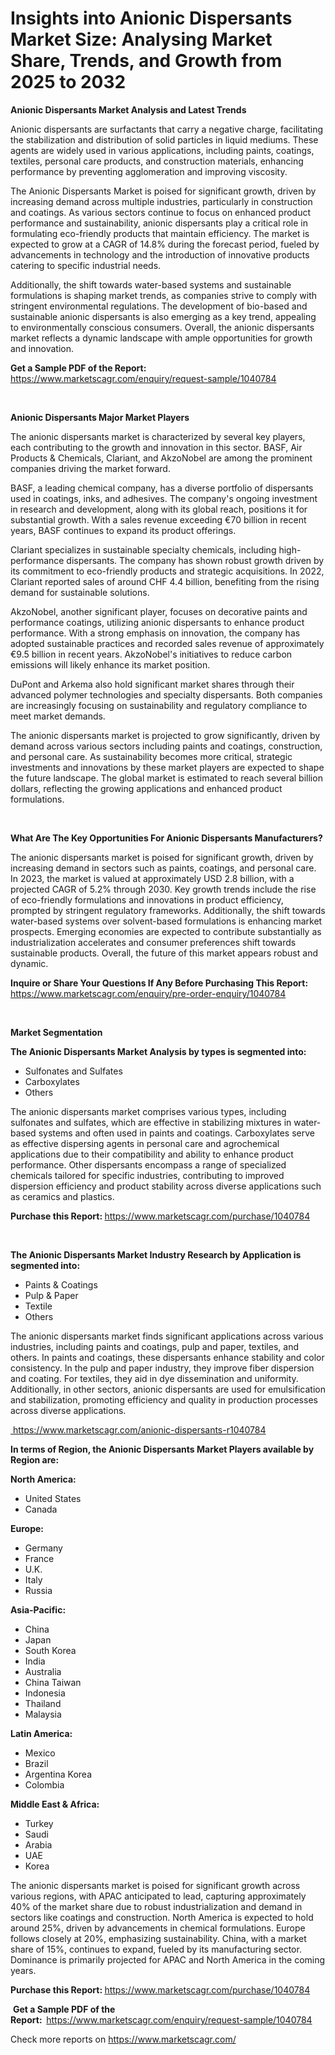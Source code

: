 <p><h1>Insights into Anionic Dispersants Market Size: Analysing Market Share, Trends, and Growth from 2025 to 2032</h1></p><p><strong>Anionic Dispersants Market Analysis and Latest Trends</strong></p>
<p><p>Anionic dispersants are surfactants that carry a negative charge, facilitating the stabilization and distribution of solid particles in liquid mediums. These agents are widely used in various applications, including paints, coatings, textiles, personal care products, and construction materials, enhancing performance by preventing agglomeration and improving viscosity.</p><p>The Anionic Dispersants Market is poised for significant growth, driven by increasing demand across multiple industries, particularly in construction and coatings. As various sectors continue to focus on enhanced product performance and sustainability, anionic dispersants play a critical role in formulating eco-friendly products that maintain efficiency. The market is expected to grow at a CAGR of 14.8% during the forecast period, fueled by advancements in technology and the introduction of innovative products catering to specific industrial needs.</p><p>Additionally, the shift towards water-based systems and sustainable formulations is shaping market trends, as companies strive to comply with stringent environmental regulations. The development of bio-based and sustainable anionic dispersants is also emerging as a key trend, appealing to environmentally conscious consumers. Overall, the anionic dispersants market reflects a dynamic landscape with ample opportunities for growth and innovation.</p></p>
<p><strong>Get a Sample PDF of the Report:&nbsp;</strong> <a href="https://www.marketscagr.com/enquiry/request-sample/1040784?utm_campaign=2180&utm_medium=2&utm_source=Github&utm_content=ia&utm_term=30012025&utm_id=anionic-dispersants">https://www.marketscagr.com/enquiry/request-sample/1040784</a></p>
<p>&nbsp;</p>
<p><strong>Anionic Dispersants Major Market Players</strong></p>
<p><p>The anionic dispersants market is characterized by several key players, each contributing to the growth and innovation in this sector. BASF, Air Products & Chemicals, Clariant, and AkzoNobel are among the prominent companies driving the market forward.</p><p>BASF, a leading chemical company, has a diverse portfolio of dispersants used in coatings, inks, and adhesives. The company's ongoing investment in research and development, along with its global reach, positions it for substantial growth. With a sales revenue exceeding €70 billion in recent years, BASF continues to expand its product offerings.</p><p>Clariant specializes in sustainable specialty chemicals, including high-performance dispersants. The company has shown robust growth driven by its commitment to eco-friendly products and strategic acquisitions. In 2022, Clariant reported sales of around CHF 4.4 billion, benefiting from the rising demand for sustainable solutions.</p><p>AkzoNobel, another significant player, focuses on decorative paints and performance coatings, utilizing anionic dispersants to enhance product performance. With a strong emphasis on innovation, the company has adopted sustainable practices and recorded sales revenue of approximately €9.5 billion in recent years. AkzoNobel's initiatives to reduce carbon emissions will likely enhance its market position.</p><p>DuPont and Arkema also hold significant market shares through their advanced polymer technologies and specialty dispersants. Both companies are increasingly focusing on sustainability and regulatory compliance to meet market demands.</p><p>The anionic dispersants market is projected to grow significantly, driven by demand across various sectors including paints and coatings, construction, and personal care. As sustainability becomes more critical, strategic investments and innovations by these market players are expected to shape the future landscape. The global market is estimated to reach several billion dollars, reflecting the growing applications and enhanced product formulations.</p></p>
<p>&nbsp;</p>
<p><strong>What Are The Key Opportunities For Anionic Dispersants Manufacturers?</strong></p>
<p><p>The anionic dispersants market is poised for significant growth, driven by increasing demand in sectors such as paints, coatings, and personal care. In 2023, the market is valued at approximately USD 2.8 billion, with a projected CAGR of 5.2% through 2030. Key growth trends include the rise of eco-friendly formulations and innovations in product efficiency, prompted by stringent regulatory frameworks. Additionally, the shift towards water-based systems over solvent-based formulations is enhancing market prospects. Emerging economies are expected to contribute substantially as industrialization accelerates and consumer preferences shift towards sustainable products. Overall, the future of this market appears robust and dynamic.</p></p>
<p><strong>Inquire or Share Your Questions If Any Before Purchasing This Report:</strong> <a href="https://www.marketscagr.com/enquiry/pre-order-enquiry/1040784?utm_campaign=2180&utm_medium=2&utm_source=Github&utm_content=ia&utm_term=30012025&utm_id=anionic-dispersants">https://www.marketscagr.com/enquiry/pre-order-enquiry/1040784</a></p>
<p>&nbsp;</p>
<p><strong>Market Segmentation</strong></p>
<p><strong>The Anionic Dispersants Market Analysis by types is segmented into:</strong></p>
<p><ul><li>Sulfonates and Sulfates</li><li>Carboxylates</li><li>Others</li></ul></p>
<p><p>The anionic dispersants market comprises various types, including sulfonates and sulfates, which are effective in stabilizing mixtures in water-based systems and often used in paints and coatings. Carboxylates serve as effective dispersing agents in personal care and agrochemical applications due to their compatibility and ability to enhance product performance. Other dispersants encompass a range of specialized chemicals tailored for specific industries, contributing to improved dispersion efficiency and product stability across diverse applications such as ceramics and plastics.</p></p>
<p><strong>Purchase this Report:&nbsp;</strong><a href="https://www.marketscagr.com/purchase/1040784?utm_campaign=2180&utm_medium=2&utm_source=Github&utm_content=ia&utm_term=30012025&utm_id=anionic-dispersants">https://www.marketscagr.com/purchase/1040784</a></p>
<p>&nbsp;</p>
<p><strong>The Anionic Dispersants Market Industry Research by Application is segmented into:</strong></p>
<p><ul><li>Paints & Coatings</li><li>Pulp & Paper</li><li>Textile</li><li>Others</li></ul></p>
<p><p>The anionic dispersants market finds significant applications across various industries, including paints and coatings, pulp and paper, textiles, and others. In paints and coatings, these dispersants enhance stability and color consistency. In the pulp and paper industry, they improve fiber dispersion and coating. For textiles, they aid in dye dissemination and uniformity. Additionally, in other sectors, anionic dispersants are used for emulsification and stabilization, promoting efficiency and quality in production processes across diverse applications.</p></p>
<p><a href="https://www.marketscagr.com/anionic-dispersants-r1040784?utm_campaign=2180&utm_medium=2&utm_source=Github&utm_content=ia&utm_term=30012025&utm_id=anionic-dispersants">&nbsp;https://www.marketscagr.com/anionic-dispersants-r1040784</a></p>
<p><strong>In terms of Region, the Anionic Dispersants Market Players available by Region are:</strong></p>
<p>
    <p> <strong> North America: </strong>
        <ul>
            <li>United States</li>
            <li>Canada</li>
        </ul>
        </p> 
    <p> <strong> Europe: </strong>
        <ul>
            <li>Germany</li>
            <li>France</li>
            <li>U.K.</li>
            <li>Italy</li>
            <li>Russia</li>
        </ul>
        </p> 
    <p> <strong> Asia-Pacific: </strong>
        <ul>
            <li>China</li>
            <li>Japan</li>
            <li>South Korea</li>
            <li>India</li>
            <li>Australia</li>
            <li>China Taiwan</li>
            <li>Indonesia</li>
            <li>Thailand</li>
            <li>Malaysia</li>
        </ul>
        </p> 
    <p> <strong> Latin America: </strong>
        <ul>
            <li>Mexico</li>
            <li>Brazil</li>
            <li>Argentina Korea</li>
            <li>Colombia</li>
        </ul>
        </p> 
    <p> <strong> Middle East & Africa: </strong>
        <ul>
            <li>Turkey</li>
            <li>Saudi</li>
            <li>Arabia</li>
            <li>UAE</li>
            <li>Korea</li>
        </ul>
    </p>
    </p>
<p><p>The anionic dispersants market is poised for significant growth across various regions, with APAC anticipated to lead, capturing approximately 40% of the market share due to robust industrialization and demand in sectors like coatings and construction. North America is expected to hold around 25%, driven by advancements in chemical formulations. Europe follows closely at 20%, emphasizing sustainability. China, with a market share of 15%, continues to expand, fueled by its manufacturing sector. Dominance is primarily projected for APAC and North America in the coming years.</p></p>
<p><strong>Purchase this Report: </strong><a href="https://www.marketscagr.com/purchase/1040784?utm_campaign=2180&utm_medium=2&utm_source=Github&utm_content=ia&utm_term=30012025&utm_id=anionic-dispersants">https://www.marketscagr.com/purchase/1040784</a></p>
<p>&nbsp;<strong>Get a Sample PDF of the Report:&nbsp;&nbsp;</strong><a href="https://www.marketscagr.com/enquiry/request-sample/1040784?utm_campaign=2180&utm_medium=2&utm_source=Github&utm_content=ia&utm_term=30012025&utm_id=anionic-dispersants">https://www.marketscagr.com/enquiry/request-sample/1040784</a></p>
<p><strong></strong></p>
<p>Check more reports on <a href="https://www.marketscagr.com/?utm_campaign=2180&utm_medium=2&utm_source=Github&utm_content=ia&utm_term=30012025&utm_id=anionic-dispersants">https://www.marketscagr.com/</a></p>